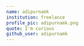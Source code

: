 ```yaml
---
name: adipurnamk 
institution: freelance 
profile_pic: adipurnamk.png 
quote: I'm curious
github_user: adipurnamk
---
```

